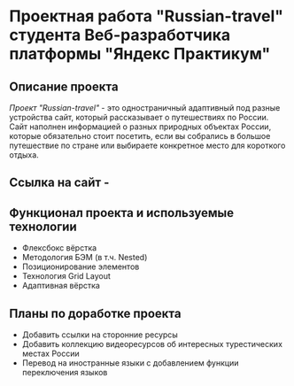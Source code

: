 # Проектная работа "Russian-travel" студента Веб-разработчика платформы "Яндекс Практикум"  
## Описание проекта  
*Проект "Russian-travel"* - это одностраничный адаптивный под разные устройства сайт, который рассказывает о путешествиях по России. Сайт наполнен информацией о разных природных объектах России, которые обязательно стоит посетить, если вы собрались в большое путешествие по стране или выбираете конкретное место для короткого отдыха.
## Ссылка на сайт -  
## Функционал проекта и используемые технологии  
- Флексбокс вёрстка
- Методология БЭМ (в т.ч. Nested)
- Позиционирование элементов
- Технология Grid Layout
- Адаптивная вёрстка
## Планы по доработке проекта  
- Добавить ссылки на сторонние ресурсы
- Добавить коллекцию видеоресурсов об интересных турестических местах России
- Перевод на иностранные языки с добавлением функции переключения языков

